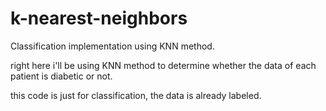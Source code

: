 # k-nearest-neighbors
Classification implementation using KNN method.

right here i'll be using KNN method to determine whether the data of each patient is diabetic or not.

this code is just for classification, the data is already labeled.
